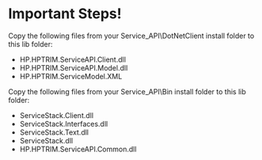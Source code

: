 # Important Steps!
Copy the following files from your Service_API\DotNetClient install folder to this lib folder:
 - HP.HPTRIM.ServiceAPI.Client.dll
 - HP.HPTRIM.ServiceAPI.Model.dll
 - HP.HPTRIM.ServiceModel.XML

 
Copy the following files from your Service_API\Bin install folder to this lib folder:
 - ServiceStack.Client.dll
 - ServiceStack.Interfaces.dll
 - ServiceStack.Text.dll
 - ServiceStack.dll
 - HP.HPTRIM.ServiceAPI.Common.dll
 

